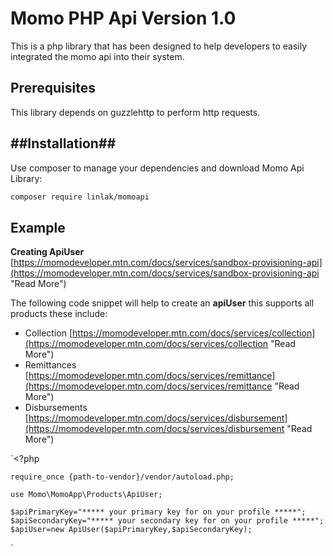 # Momo PHP Api Version 1.0 #

This is a php library that has been designed to help developers to easily integrated the momo api into their system.



## Prerequisites ##
This library depends on guzzlehttp to perform http requests.

##Installation##
------------

Use composer to manage your dependencies and download Momo Api Library:

```bash
composer require linlak/momoapi
```
## Example ##
**Creating ApiUser** [https://momodeveloper.mtn.com/docs/services/sandbox-provisioning-api](https://momodeveloper.mtn.com/docs/services/sandbox-provisioning-api "Read More")

The following code snippet will help to create an **apiUser** this supports all products these include:

- Collection [https://momodeveloper.mtn.com/docs/services/collection](https://momodeveloper.mtn.com/docs/services/collection "Read More")
- Remittances [https://momodeveloper.mtn.com/docs/services/remittance](https://momodeveloper.mtn.com/docs/services/remittance "Read More")
- Disbursements [https://momodeveloper.mtn.com/docs/services/disbursement](https://momodeveloper.mtn.com/docs/services/disbursement "Read More") 
 



`<?php

	require_once {path-to-vendor}/vendor/autoload.php;

	use Momo\MomoApp\Products\ApiUser;

	$apiPrimaryKey="***** your primary key for on your profile *****";
	$apiSecondaryKey="***** your secondary key for on your profile *****";
	$apiUser=new ApiUser($apiPrimaryKey,$apiSecondaryKey);
`

